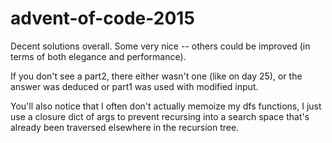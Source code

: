 # advent-of-code-2015

Decent solutions overall. Some very nice -- others could be improved (in terms of both elegance and performance).

If you don't see a part2, there either wasn't one (like on day 25), or the answer was deduced or part1 was used with modified input.

You'll also notice that I often don't actually memoize my dfs functions, I just use a closure dict of args to prevent recursing into a search space that's already been traversed elsewhere in the recursion tree.

